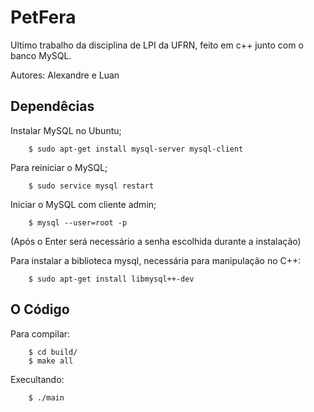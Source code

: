 # PetFera

Ultimo trabalho da disciplina de LPI da UFRN, feito em c++ junto com o banco MySQL.

Autores:
  Alexandre e Luan

## Dependêcias

Instalar MySQL no Ubuntu;
```
	$ sudo apt-get install mysql-server mysql-client
```
Para reiniciar o MySQL;
```
	$ sudo service mysql restart
```
Iniciar o MySQL com cliente admin;
```
	$ mysql --user=root -p
```
(Após o Enter será necessário a senha escolhida durante a instalação)
  
Para instalar a biblioteca mysql, necessária para manipulação no C++:
```
	$ sudo apt-get install libmysql++-dev
```
## O Código
Para compilar:

```
	$ cd build/
	$ make all
```
Execultando:
```
	$ ./main
```